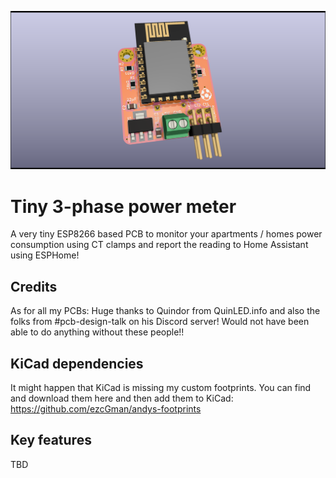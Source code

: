 ![The PCB](https://github.com/ezcGman/tiny-power-meter/blob/master/pictures/Tiny-Power-Meter-v1r1-render-front.png?raw=true)

# Tiny 3-phase power meter
A very tiny ESP8266 based PCB to monitor your apartments / homes power consumption using CT clamps and report the reading to Home Assistant using ESPHome!

## Credits
As for all my PCBs: Huge thanks to Quindor from QuinLED.info and also the folks from #pcb-design-talk on his Discord server! Would not have been able to do anything without these people!!

## KiCad dependencies
It might happen that KiCad is missing my custom footprints. You can find and download them here and then add them to KiCad: https://github.com/ezcGman/andys-footprints

## Key features
TBD